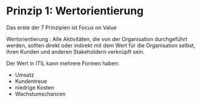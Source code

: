 # Prinzip 1: Wertorientierung

Das erste der 7 Prinzipien ist Focus on Value

Wertorientierung
:
Alle Aktivitäten, die von der Organisation durchgeführt werden, sollten direkt oder indirekt 
mit dem Wert für die Organisation selbst, ihren Kunden und anderen Stakeholdern verknüpft sein.

Der Wert in ITIL kann mehrere Formen haben:
- Umsatz
- Kundentreue
- niedrige Kosten
- Wachstumschancen
